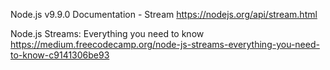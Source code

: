 










Node.js v9.9.0 Documentation - Stream
https://nodejs.org/api/stream.html

Node.js Streams: Everything you need to know
https://medium.freecodecamp.org/node-js-streams-everything-you-need-to-know-c9141306be93
